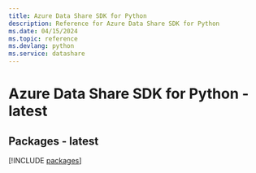 ```yaml
---
title: Azure Data Share SDK for Python
description: Reference for Azure Data Share SDK for Python
ms.date: 04/15/2024
ms.topic: reference
ms.devlang: python
ms.service: datashare
---
```

# Azure Data Share SDK for Python - latest
## Packages - latest
[!INCLUDE [packages](data-share-index.md)]